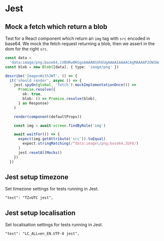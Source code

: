 # Jest

## Mock a fetch which return a blob

Test for a React component which return an `img` tag with `src` encoded in base64.
We mock the fetch request returning a blob, then we assert in the dom for the right `src`.

```typescript
const data =
  'data:image/png;base64,iVBORw0KGgoAAAANSUhEUgAAAAIAAAACAgMAAAAP2OW3AAAAIGNIUk0AAHomAACAhAAA+gAAAIDoAAB1MAAA6mAAADqYAAAXcJy6UTwAAAAJUExURZmt2Zaq2P////iwbGMAAAABYktHRAJmC3xkAAAAB3RJTUUH5wwUCjAFf6Xr+QAAAAxJREFUCNdjYGAIAAAAVABRmLpazAAAACV0RVh0ZGF0ZTpjcmVhdGUAMjAyMy0xMi0yMFQxMDo0Nzo0NyswMDowMH7s3zsAAAAldEVYdGRhdGU6bW9kaWZ5ADIwMjMtMTItMjBUMTA6NDc6NDcrMDA6MDAPsWeHAAAAKHRFWHRkYXRlOnRpbWVzdGFtcAAyMDIzLTEyLTIwVDEwOjQ4OjA1KzAwOjAwunoCBgAAAABJRU5ErkJggg=='
const blob = new Blob([data], { type: 'image/png' })

describe('ImagesWithJWT', () => {
  it('should render', async () => {
    jest.spyOn(global, 'fetch').mockImplementationOnce(() =>
      Promise.resolve({
        ok: true,
        blob: () => Promise.resolve(blob),
      } as Response)
    )

    render(component(defaultProps))

    const img = await screen.findByRole('img')

    await waitFor(() => {
      expect(img.getAttribute('src')).toEqual(
        expect.stringMatching(/^data:image\/png;base64,ZGF0/)
      )
      jest.resetAllMocks()
    })
  })
```


## Jest setup timezone

Set timezone settings for tests running in Jest.

```shell
"test": "TZ=UTC jest",
```

## Jest setup localisation

Set localisation settings for tests running in Jest.

```shell
"test": "LC_ALL=en_EN.UTF-8 jest",
```
